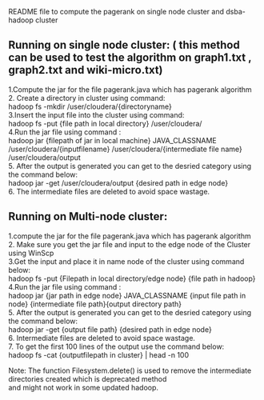 README file to compute the pagerank on single node cluster and  dsba-hadoop cluster

Running on single node cluster: ( this method can be used to test the algorithm on graph1.txt , graph2.txt and wiki-micro.txt)
------------------------------------------------------------------------------------------------------------------------------

1.Compute the jar for the file pagerank.java which has pagerank algorithm  
2. Create a directory in cluster using command:  
hadoop fs -mkdir /user/cloudera/{directoryname}  
3.Insert the input file into the cluster using command:  
hadoop fs -put {file path in local directory} /user/cloudera/  
4.Run the jar file using command :  
hadoop jar {filepath of jar in local machine} JAVA_CLASSNAME /user/cloudera/{inputfilename} /user/cloudera/{intermediate file name} /user/cloudera/output   
5. After the output is generated you can get to the desried category using the command below:  
hadoop jar -get /user/cloudera/output {desired path in edge node}  
6. The intermediate files are deleted to avoid space wastage.  


Running on Multi-node cluster:
-------------------------------

1.compute the jar for the file pagerank.java which has pagerank algorithm   
2. Make sure you get the jar file  and input to the edge node of the Cluster using WinScp  
3.Get the input and place it in name node of the cluster using command below:  
hadoop fs -put {Filepath in local directory/edge node} {file path in hadoop}  
4.Run the jar file using command :  
hadoop jar {jar path in edge node} JAVA_CLASSNAME {input file path in node} {intermediate file path}{output directory path}  
5. After the output is generated you can get to the desried category using the command below:  
hadoop jar -get {output file path} {desired path in edge node}  
6. Intermediate files are deleted to avoid space wastage.  
7. To get the first 100 lines of the output use the command below:  
hadoop fs -cat {outputfilepath in cluster} | head -n 100  

Note: The function Filesystem.delete() is used to remove the intermediate directories created which is deprecated method   
and might not work in some updated hadoop.  
